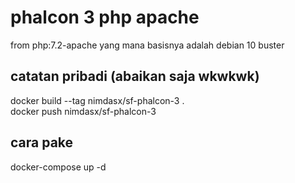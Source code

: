 # phalcon 3 php apache
from php:7.2-apache yang mana basisnya adalah debian 10 buster
## catatan pribadi (abaikan saja wkwkwk)
docker build --tag nimdasx/sf-phalcon-3 . \
docker push nimdasx/sf-phalcon-3
## cara pake
docker-compose up -d
